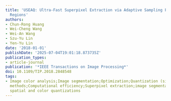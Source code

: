```yaml
---
title: 'USEAQ: Ultra-Fast Superpixel Extraction via Adaptive Sampling From Quantized
  Regions'
authors:
- Chun-Rong Huang
- Wei-Cheng Wang
- Wei-An Wang
- Szu-Yu Lin
- Yen-Yu Lin
date: '2018-01-01'
publishDate: '2025-07-04T19:01:18.873735Z'
publication_types:
- article-journal
publication: '*IEEE Transactions on Image Processing*'
doi: 10.1109/TIP.2018.2848548
tags:
- Image color analysis;Image segmentation;Optimization;Quantization (signal);Shape;Iterative
  methods;Computational efficiency;Superpixel extraction;image segmentation;joint
  spatial and color quantizations
---
```

